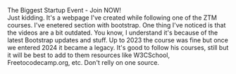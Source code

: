 The Biggest Startup Event - Join NOW! <br>
Just kidding. It's a webpage I've created while following one of the ZTM courses. I've enetered section with bootstrap. 
One thing I've noticed is that the videos are a bit outdated. You know, I understand it's because of the latest Bootstrap updates and stuff.
Up to 2023 the course was fine but once we entered 2024 it became a legacy. It's good to follow his courses, still but it will be best to add to them resources like W3CSchool, Freetocodecamp.org, etc.
Don't relly on one source.

